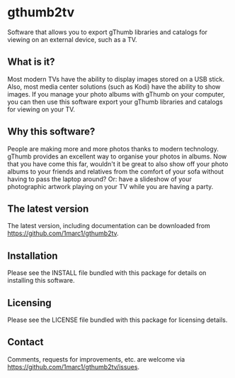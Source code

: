 # gthumb2tv
Software that allows you to export gThumb libraries and catalogs for viewing on an external device, such as a TV.
## What is it?
Most modern TVs have the ability to display images stored on a USB stick. Also, most media center solutions (such as Kodi) have the ability to show images. If you manage your photo albums with gThumb on your computer, you can then use this software export your gThumb libraries and catalogs for viewing on your TV.

## Why this software?
People are making more and more photos thanks to modern technology. gThumb provides an excellent way to organise your photos in albums. Now that you have come this far, wouldn't it be great to also show off your photo albums to your friends and relatives from the comfort of your sofa without having to pass the laptop around? Or: have a slideshow of your photographic artwork playing on your TV while you are having a party.

## The latest version
The latest version, including documentation can be downloaded from https://github.com/1marc1/gthumb2tv.

## Installation
Please see the INSTALL file bundled with this package for details on installing this software.

## Licensing
Please see the LICENSE file bundled with this package for licensing details.

## Contact
Comments, requests for improvements, etc. are welcome via https://github.com/1marc1/gthumb2tv/issues.
